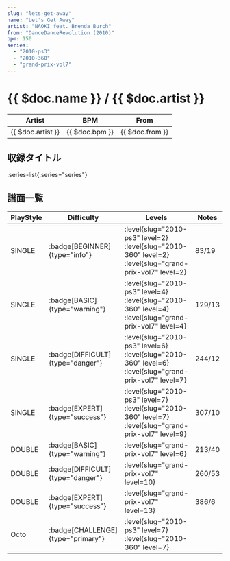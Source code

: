 ```yaml
---
slug: "lets-get-away"
name: "Let's Get Away"
artist: "NAOKI feat. Brenda Burch"
from: "DanceDanceRevolution (2010)"
bpm: 150
series:
  - "2010-ps3"
  - "2010-360"
  - "grand-prix-vol7"
---
```


# {{ $doc.name }} / {{ $doc.artist }}

|Artist|BPM|From|
|------|---|----|
|{{ $doc.artist }}|{{ $doc.bpm }}|{{ $doc.from }}|

## 収録タイトル

:series-list{:series="series"}

## 譜面一覧

|PlayStyle|Difficulty|Levels|Notes|Movie|
|---------|----------|------|-----|-----|
|SINGLE| :badge[BEGINNER]{type="info"}|<div class="field is-grouped is-grouped-multiline"> :level{slug="2010-ps3" level=2} :level{slug="2010-360" level=2} :level{slug="grand-prix-vol7" level=2}</div>|83/19||
|SINGLE| :badge[BASIC]{type="warning"}|<div class="field is-grouped is-grouped-multiline"> :level{slug="2010-ps3" level=4} :level{slug="2010-360" level=4} :level{slug="grand-prix-vol7" level=4}</div>|129/13||
|SINGLE| :badge[DIFFICULT]{type="danger"}|<div class="field is-grouped is-grouped-multiline"> :level{slug="2010-ps3" level=6} :level{slug="2010-360" level=6} :level{slug="grand-prix-vol7" level=7}</div>|244/12||
|SINGLE| :badge[EXPERT]{type="success"}|<div class="field is-grouped is-grouped-multiline"> :level{slug="2010-ps3" level=7} :level{slug="2010-360" level=7} :level{slug="grand-prix-vol7" level=9}</div>|307/10||
|DOUBLE| :badge[BASIC]{type="warning"}|<div class="field is-grouped is-grouped-multiline"> :level{slug="grand-prix-vol7" level=6}</div>|213/40||
|DOUBLE| :badge[DIFFICULT]{type="danger"}|<div class="field is-grouped is-grouped-multiline"> :level{slug="grand-prix-vol7" level=10}</div>|260/53||
|DOUBLE| :badge[EXPERT]{type="success"}|<div class="field is-grouped is-grouped-multiline"> :level{slug="grand-prix-vol7" level=13}</div>|386/6||
|Octo| :badge[CHALLENGE]{type="primary"}|<div class="field is-grouped is-grouped-multiline"> :level{slug="2010-ps3" level=7} :level{slug="2010-360" level=7}</div>|||
